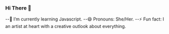 ### Hi There 👋



--🌱 I’m currently learning Javascript.
--😄 Pronouns: She/Her.
--⚡ Fun fact: I an artist at heart with a creative outlook about everything.

